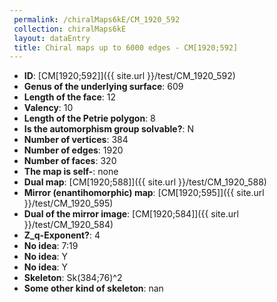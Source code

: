 ```yaml
--- 
 permalink: /chiralMaps6kE/CM_1920_592 
 collection: chiralMaps6kE
 layout: dataEntry
 title: Chiral maps up to 6000 edges - CM[1920;592]
---
```


- **ID**: [CM[1920;592]]({{ site.url }}/test/CM_1920_592)
- **Genus of the underlying surface**: 609
- **Length of the face**: 12
- **Valency**: 10
- **Length of the Petrie polygon**: 8
- **Is the automorphism group solvable?**: N
- **Number of vertices**: 384
- **Number of edges**: 1920
- **Number of faces**: 320
- **The map is self-**: none
- **Dual map**: [CM[1920;588]]({{ site.url }}/test/CM_1920_588)
- **Mirror (enantihomorphic) map**: [CM[1920;595]]({{ site.url }}/test/CM_1920_595)
- **Dual of the mirror image**: [CM[1920;584]]({{ site.url }}/test/CM_1920_584)
- **Z_q-Exponent?**: 4
- **No idea**:  7:19
- **No idea**: Y
- **No idea**: Y
- **Skeleton**: Sk(384;76)^2
- **Some other kind of skeleton**: nan
